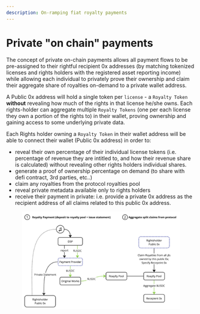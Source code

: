 ```yaml
---
description: On-ramping fiat royalty payments
---
```


# Private "on chain" payments

The concept of private on-chain payments allows all payment flows to be pre-assigned to their rightful recipient 0x addresses (by matching tokenized licenses and rights holders with the registered asset reporting income) while allowing each individual to privately prove their ownership and claim their aggregate share of royalties on-demand to a private wallet address. &#x20;



A Public 0x address will hold a single token per `license` - a `Royalty Token` **without** revealing how much of the rights in that license he/she owns. Each rights-holder can aggregate multiple `Royalty Tokens` (one per each license they own a portion of the rights to) in their wallet, proving ownership and gaining access to some underlying private data.&#x20;

Each Rights holder owning a `Royalty Token` in their wallet address will be able to connect their wallet (Public 0x address) in order to:

* reveal their own percentage of their individual license tokens (i.e. percentage of revenue they are intitled to, and how their revenue share is calculated) without revealing other rights holders individual shares.
* generate a proof of ownership percentage on demand (to share with defi contract, 3rd parties, etc..)
* claim any royalties from the protocol royalties pool
* reveal private metadata available only to rights holders
* receive their payment in private: i.e. provide a private 0x address as the recipient address of all claims related to this public 0x address.&#x20;



<figure><img src="../../../.gitbook/assets/Original Works Protocol Design - Protocol Payments.jpg" alt=""><figcaption></figcaption></figure>
